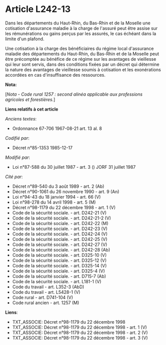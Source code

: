 # Article L242-13

Dans les départements du Haut-Rhin, du Bas-Rhin et de la Moselle une cotisation d'assurance maladie à la charge de l'assuré
peut être assise sur les rémunérations ou gains perçus par les assurés, le cas échéant dans la limite d'un plafond. 

Une cotisation à la charge des bénéficiaires du régime local d'assurance maladie des départements du Haut-Rhin, du Bas-Rhin
et de la Moselle peut être précomptée au bénéfice de ce régime sur les avantages de vieillesse qui leur sont servis, dans des
conditions fixées par un décret qui détermine la nature des avantages de vieillesse soumis à cotisation et les exonérations
accordées en cas d'insuffisance des ressources.

**Nota:**

[*Nota - Code rural 1257 : second alinéa applicable aux professions agricoles et forestières.*]

**Liens relatifs à cet article**

_Anciens textes_:

  - Ordonnance 67-706 1967-08-21 art. 13 al. 8

_Codifié par_:

  - Décret n°85-1353 1985-12-17

_Modifié par_:

  - Loi n°87-588 du 30 juillet 1987 - art. 3 () JORF 31 juillet 1987

_Cité par_:

  - Décret n°89-540 du 3 août 1989 - art. 2 (Ab)
  - Décret n°90-1061 du 26 novembre 1990 - art. 9 (An)
  - Loi n°94-43 du 18 janvier 1994 - art. 66 (V)
  - Loi n°98-278 du 14 avril 1998 - art. 5 (M)
  - Décret n°98-1179 du 22 décembre 1998 - art. 1 (V)
  - Code de la sécurité sociale. - art. D242-21 (V)
  - Code de la sécurité sociale. - art. D242-21-2 (V)
  - Code de la sécurité sociale. - art. D242-22 (M)
  - Code de la sécurité sociale. - art. D242-23 (V)
  - Code de la sécurité sociale. - art. D242-24 (V)
  - Code de la sécurité sociale. - art. D242-25 (V)
  - Code de la sécurité sociale. - art. D242-27 (V)
  - Code de la sécurité sociale. - art. D242-28 (Ab)
  - Code de la sécurité sociale. - art. D325-10 (V)
  - Code de la sécurité sociale. - art. D325-12 (V)
  - Code de la sécurité sociale. - art. D325-14 (V)
  - Code de la sécurité sociale. - art. D325-4 (V)
  - Code de la sécurité sociale. - art. D715-7 (Ab)
  - Code de la sécurité sociale. - art. L181-1 (V)
  - Code du travail - art. L352-3 (AbD)
  - Code du travail - art. L5428-1 (V)
  - Code rural - art. D741-104 (V)
  - Code rural ancien - art. 1257 (M)

**Liens**:

  - TXT_ASSOCIE: Décret n°98-1179 du 22 décembre 1998
  - TXT_ASSOCIE: Décret n°98-1179 du 22 décembre 1998 - art. 1 (V)
  - TXT_ASSOCIE: Décret n°98-1179 du 22 décembre 1998 - art. 2 (V)
  - TXT_ASSOCIE: Décret n°98-1179 du 22 décembre 1998 - art. 3 (V)
